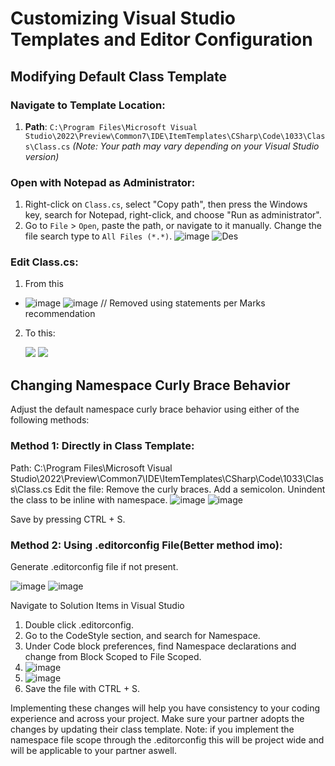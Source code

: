 # Customizing Visual Studio Templates and Editor Configuration

## Modifying Default Class Template

### Navigate to Template Location:

1. **Path**: `C:\Program Files\Microsoft Visual Studio\2022\Preview\Common7\IDE\ItemTemplates\CSharp\Code\1033\Class\Class.cs`
   *(Note: Your path may vary depending on your Visual Studio version)*

### Open with Notepad as Administrator:

1. Right-click on `Class.cs`, select "Copy path", then press the Windows key, search for Notepad, right-click, and choose "Run as administrator".
2. Go to `File` > `Open`, paste the path, or navigate to it manually. Change the file search type to `All Files (*.*)`.
   ![image](https://github.com/HadiM2/C-Sharp/assets/97601068/8b2c35b5-7c9a-4ab1-94e1-319200e5ea1d)
   ![Des](Customizing-Templates-and-Editor-Configuration1.png)

### Edit Class.cs:
1. From this
* ![image](https://github.com/HadiM2/C-Sharp/assets/97601068/cd14f7e6-bcc7-4db3-8e56-8f9ece0a449a)
![image](https://github.com/HadiM2/EWU-CSCD371-2024-Winter/tree/main/Docs/images/Customizing-Templates-and-Editor-Configuration2.png)
// Removed using statements per Marks recommendation

2. To this:
   <p alight="center">
    <img src="https://github.com/HadiM2/C-Sharp/assets/97601068/9df0e254-1ae5-45d7-be7a-e2a744374ce2">
    <img src="https://github.com/HadiM2/EWU-CSCD371-2024-Winter/tree/main/Docs/images/Customizing-Templates-and-Editor-Configuration3.png">
   </p>
   
## Changing Namespace Curly Brace Behavior

Adjust the default namespace curly brace behavior using either of the following methods:

### Method 1: Directly in Class Template:

  Path: C:\Program Files\Microsoft Visual Studio\2022\Preview\Common7\IDE\ItemTemplates\CSharp\Code\1033\Class\Class.cs
    Edit the file:
        Remove the curly braces.
        Add a semicolon.
        Unindent the class to be inline with namespace.
        ![image](https://github.com/HadiM2/C-Sharp/assets/97601068/ee8e6c77-55f4-43fe-8079-61220411bf02)
        ![image](https://github.com/HadiM2/EWU-CSCD371-2024-Winter/tree/main/Docs/images/Customizing-Templates-and-Editor-Configuration4.png)
  
  Save by pressing CTRL + S.

### Method 2: Using .editorconfig File(Better method imo):

  Generate .editorconfig file if not present.

  ![image](https://github.com/HadiM2/C-Sharp/assets/97601068/7ee669c0-7857-4fbb-8d66-d212f5543d3a)
  ![image](https://github.com/HadiM2/EWU-CSCD371-2024-Winter/tree/main/Docs/images/Customizing-Templates-and-Editor-Configuration5.png)
  
  Navigate to Solution Items in Visual Studio
  
  1. Double click .editorconfig.
  2. Go to the CodeStyle section, and search for Namespace.
  3. Under Code block preferences, find Namespace declarations and change from Block Scoped to File Scoped.
  4. ![image](https://github.com/HadiM2/C-Sharp/assets/97601068/48fb3e38-a4c8-4233-ab00-192738246556)
  5. ![image](https://github.com/HadiM2/EWU-CSCD371-2024-Winter/tree/main/Docs/images/Customizing-Templates-and-Editor-Configuration6.png)
  6. Save the file with CTRL + S.

Implementing these changes will help you have consistency to your coding experience and across your project. Make sure your partner adopts the changes by updating their class template.
Note: if you implement the namespace file scope through the .editorconfig this will be project wide and will be applicable to your partner aswell.



